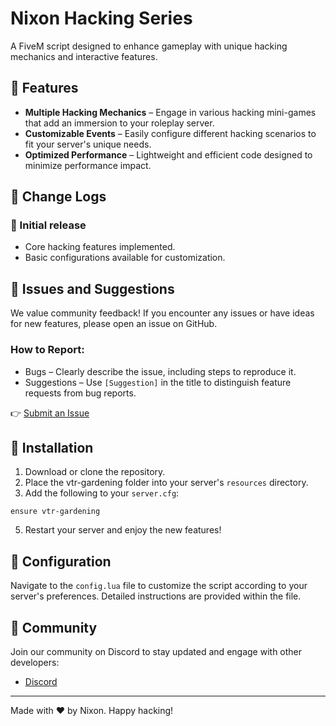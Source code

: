 # Nixon Hacking Series

A FiveM script designed to enhance gameplay with unique hacking mechanics and interactive features.

## 🚀 Features
* **Multiple Hacking Mechanics** – Engage in various hacking mini-games that add an immersion to your roleplay server.
* **Customizable Events** – Easily configure different hacking scenarios to fit your server's unique needs.
* **Optimized Performance** – Lightweight and efficient code designed to minimize performance impact.

## 📜 Change Logs
### 🎉 Initial release
* Core hacking features implemented.
* Basic configurations available for customization.



## 🐛 Issues and Suggestions
We value community feedback! If you encounter any issues or have ideas for new features, please open an issue on GitHub.
### How to Report:
* Bugs – Clearly describe the issue, including steps to reproduce it.
* Suggestions – Use `[Suggestion]` in the title to distinguish feature requests from bug reports.

👉 [Submit an Issue](https://github.com/ventraks/nx-hacking/issues)

## 📂 Installation
1. Download or clone the repository.
2. Place the vtr-gardening folder into your server's `resources` directory.
3. Add the following to your `server.cfg`:
```
ensure vtr-gardening
```
5. Restart your server and enjoy the new features!

## 🔧 Configuration
Navigate to the `config.lua` file to customize the script according to your server's preferences. Detailed instructions are provided within the file.

## 💬 Community
Join our community on Discord to stay updated and engage with other developers:
* [Discord](discord.gg)
___

Made with ❤️ by Nixon. Happy hacking!
